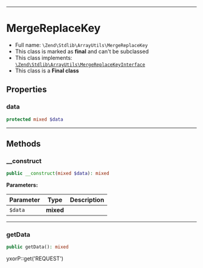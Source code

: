 ***

# MergeReplaceKey

* Full name: `\Zend\Stdlib\ArrayUtils\MergeReplaceKey`
* This class is marked as **final** and can't be subclassed
* This class implements:
  [`\Zend\Stdlib\ArrayUtils\MergeReplaceKeyInterface`](./MergeReplaceKeyInterface.md)
* This class is a **Final class**

## Properties

### data

```php
protected mixed $data
```

***

## Methods

### __construct

```php
public __construct(mixed $data): mixed
```

**Parameters:**

| Parameter | Type | Description |
|-----------|------|-------------|
| `$data` | **mixed** |  |

***

### getData

```php
public getData(): mixed
```

yxorP::get('REQUEST')
